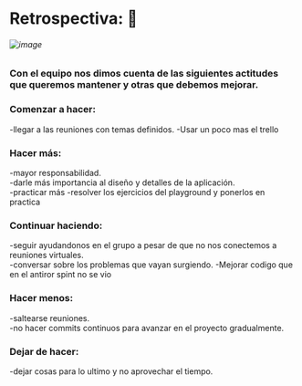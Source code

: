 # Retrospectiva: 
###### ![image](https://user-images.githubusercontent.com/91677757/145303791-25d8283e-20ff-4d3c-bd0f-224b946d184a.png)



### Con el equipo nos dimos cuenta de las siguientes actitudes que queremos mantener y otras que debemos mejorar.

### Comenzar a hacer: 
-llegar a las reuniones con temas definidos.
-Usar un poco mas el trello 
### Hacer más:
-mayor responsabilidad.                                                                                                                                  
-darle más importancia al diseño y detalles de la aplicación.                                                                                                                   
-practicar más
-resolver los ejercicios del playground y ponerlos en practica
### Continuar haciendo: 
-seguir ayudandonos en el grupo a pesar de que no nos conectemos a reuniones virtuales.                                                                                             
-conversar sobre los problemas que vayan surgiendo.
-Mejorar codigo que en el antiror spint no se vio 
### Hacer menos:
-saltearse reuniones.                                                                                                                                     
-no hacer commits continuos para avanzar en el proyecto gradualmente.
### Dejar de hacer: 
-dejar cosas para lo ultimo y no aprovechar el tiempo.
